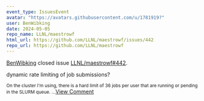 ```yaml
---
event_type: IssuesEvent
avatar: "https://avatars.githubusercontent.com/u/1781919?"
user: BenWibking
date: 2024-05-05
repo_name: LLNL/maestrowf
html_url: https://github.com/LLNL/maestrowf/issues/442
repo_url: https://github.com/LLNL/maestrowf
---
```


<a href='https://github.com/BenWibking' target='_blank'>BenWibking</a> closed issue <a href='https://github.com/LLNL/maestrowf/issues/442' target='_blank'>LLNL/maestrowf#442</a>.

<p>dynamic rate limiting of job submissions?</p><small>On the cluster I'm using, there is a hard limit of 36 jobs per user that are running or pending in the SLURM queue....</small><a href='https://github.com/LLNL/maestrowf/issues/442' target='_blank'>View Comment</a>